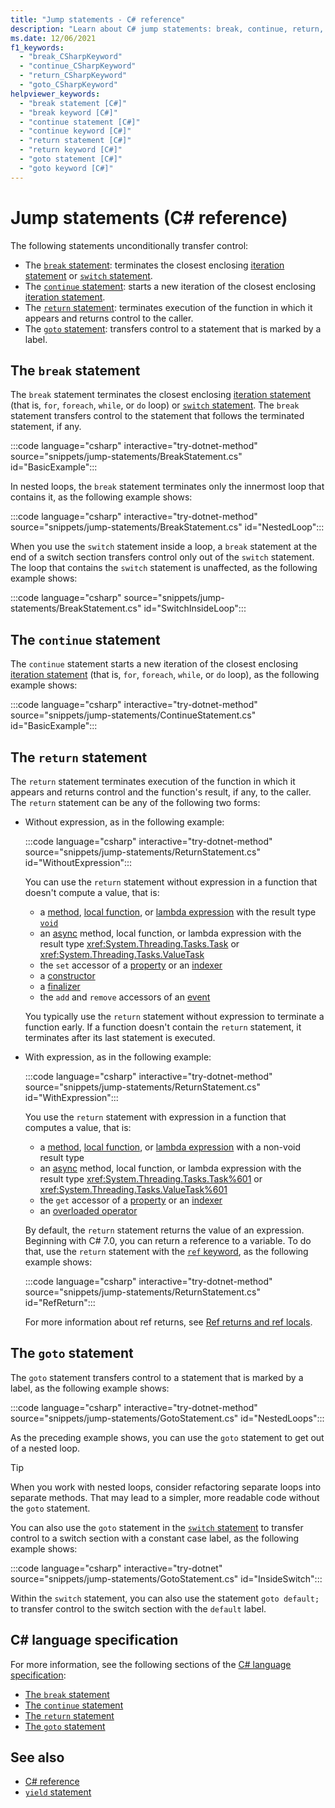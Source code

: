 ```yaml
---
title: "Jump statements - C# reference"
description: "Learn about C# jump statements: break, continue, return, and goto."
ms.date: 12/06/2021
f1_keywords:
  - "break_CSharpKeyword"
  - "continue_CSharpKeyword"
  - "return_CSharpKeyword"
  - "goto_CSharpKeyword"
helpviewer_keywords:
  - "break statement [C#]"
  - "break keyword [C#]"
  - "continue statement [C#]"
  - "continue keyword [C#]"
  - "return statement [C#]"
  - "return keyword [C#]"
  - "goto statement [C#]"
  - "goto keyword [C#]"
---
```

# Jump statements (C# reference)

The following statements unconditionally transfer control:

- The [`break` statement](#the-break-statement): terminates the closest enclosing [iteration statement](iteration-statements.md) or [`switch` statement](selection-statements.md#the-switch-statement).
- The [`continue` statement](#the-continue-statement): starts a new iteration of the closest enclosing [iteration statement](iteration-statements.md).
- The [`return` statement](#the-return-statement): terminates execution of the function in which it appears and returns control to the caller.
- The [`goto` statement](#the-goto-statement): transfers control to a statement that is marked by a label.

## The `break` statement

The `break` statement terminates the closest enclosing [iteration statement](iteration-statements.md) (that is, `for`, `foreach`, `while`, or `do` loop) or [`switch` statement](selection-statements.md#the-switch-statement). The `break` statement transfers control to the statement that follows the terminated statement, if any.

:::code language="csharp" interactive="try-dotnet-method" source="snippets/jump-statements/BreakStatement.cs" id="BasicExample":::

In nested loops, the `break` statement terminates only the innermost loop that contains it, as the following example shows:

:::code language="csharp" interactive="try-dotnet-method" source="snippets/jump-statements/BreakStatement.cs" id="NestedLoop":::

When you use the `switch` statement inside a loop, a `break` statement at the end of a switch section transfers control only out of the `switch` statement. The loop that contains the `switch` statement is unaffected, as the following example shows:

:::code language="csharp" source="snippets/jump-statements/BreakStatement.cs" id="SwitchInsideLoop":::

## The `continue` statement

The `continue` statement starts a new iteration of the closest enclosing [iteration statement](iteration-statements.md) (that is, `for`, `foreach`, `while`, or `do` loop), as the following example shows:

:::code language="csharp" interactive="try-dotnet-method" source="snippets/jump-statements/ContinueStatement.cs" id="BasicExample":::

## The `return` statement

The `return` statement terminates execution of the function in which it appears and returns control and the function's result, if any, to the caller. The `return` statement can be any of the following two forms:

- Without expression, as in the following example:

  :::code language="csharp" interactive="try-dotnet-method" source="snippets/jump-statements/ReturnStatement.cs" id="WithoutExpression":::

  You can use the `return` statement without expression in a function that doesn't compute a value, that is:

  - a [method](../../programming-guide/classes-and-structs/methods.md), [local function](../../programming-guide/classes-and-structs/local-functions.md), or [lambda expression](../operators/lambda-expressions.md) with the result type [`void`](../builtin-types/void.md)
  - an [async](../keywords/async.md) method, local function, or lambda expression with the result type <xref:System.Threading.Tasks.Task> or <xref:System.Threading.Tasks.ValueTask>
  - the `set` accessor of a [property](../../programming-guide/classes-and-structs/properties.md) or an [indexer](../../programming-guide/indexers/index.md)
  - a [constructor](../../programming-guide/classes-and-structs/constructors.md)
  - a [finalizer](../../programming-guide/classes-and-structs/finalizers.md)
  - the `add` and `remove` accessors of an [event](../../programming-guide/events/index.md)

  You typically use the `return` statement without expression to terminate a function early. If a function doesn't contain the `return` statement, it terminates after its last statement is executed.

- With expression, as in the following example:

  :::code language="csharp" interactive="try-dotnet-method" source="snippets/jump-statements/ReturnStatement.cs" id="WithExpression":::

  You use the `return` statement with expression in a function that computes a value, that is:

  - a [method](../../programming-guide/classes-and-structs/methods.md), [local function](../../programming-guide/classes-and-structs/local-functions.md), or [lambda expression](../operators/lambda-expressions.md) with a non-void result type
  - an [async](../keywords/async.md) method, local function, or lambda expression with the result type <xref:System.Threading.Tasks.Task%601> or <xref:System.Threading.Tasks.ValueTask%601>
  - the `get` accessor of a [property](../../programming-guide/classes-and-structs/properties.md) or an [indexer](../../programming-guide/indexers/index.md)
  - an [overloaded operator](../operators/operator-overloading.md)

  By default, the `return` statement returns the value of an expression. Beginning with C# 7.0, you can return a reference to a variable. To do that, use the `return` statement with the [`ref` keyword](../keywords/ref.md), as the following example shows:

  :::code language="csharp" interactive="try-dotnet-method" source="snippets/jump-statements/ReturnStatement.cs" id="RefReturn":::

  For more information about ref returns, see [Ref returns and ref locals](../../programming-guide/classes-and-structs/ref-returns.md).

## The `goto` statement

The `goto` statement transfers control to a statement that is marked by a label, as the following example shows:

:::code language="csharp" interactive="try-dotnet-method" source="snippets/jump-statements/GotoStatement.cs" id="NestedLoops":::

As the preceding example shows, you can use the `goto` statement to get out of a nested loop.

> [!TIP]
> When you work with nested loops, consider refactoring separate loops into separate methods. That may lead to a simpler, more readable code without the `goto` statement.

You can also use the `goto` statement in the [`switch` statement](selection-statements.md#the-switch-statement) to transfer control to a switch section with a constant case label, as the following example shows:

:::code language="csharp" interactive="try-dotnet" source="snippets/jump-statements/GotoStatement.cs" id="InsideSwitch":::

Within the `switch` statement, you can also use the statement `goto default;` to transfer control to the switch section with the `default` label.

## C# language specification

For more information, see the following sections of the [C# language specification](~/_csharplang/spec/introduction.md):

- [The `break` statement](~/_csharplang/spec/statements.md#the-break-statement)
- [The `continue` statement](~/_csharplang/spec/statements.md#the-continue-statement)
- [The `return` statement](~/_csharplang/spec/statements.md#the-return-statement)
- [The `goto` statement](~/_csharplang/spec/statements.md#the-goto-statement)

## See also

- [C# reference](../index.md)
- [`yield` statement](../keywords/yield.md)
